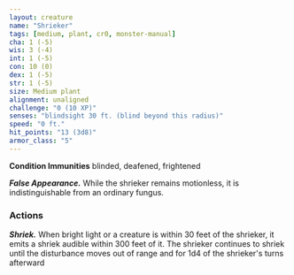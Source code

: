 ```yaml
---
layout: creature
name: "Shrieker"
tags: [medium, plant, cr0, monster-manual]
cha: 1 (-5)
wis: 3 (-4)
int: 1 (-5)
con: 10 (0)
dex: 1 (-5)
str: 1 (-5)
size: Medium plant
alignment: unaligned
challenge: "0 (10 XP)"
senses: "blindsight 30 ft. (blind beyond this radius)"
speed: "0 ft."
hit_points: "13 (3d8)"
armor_class: "5"
---
```


**Condition Immunities** blinded, deafened, frightened

***False Appearance.*** While the shrieker remains motionless, it is indistinguishable from an ordinary fungus.

### Actions

***Shriek.*** When bright light or a creature is within 30 feet of the shrieker, it emits a shriek audible within 300 feet of it. The shrieker continues to shriek until the disturbance moves out of range and for 1d4 of the shrieker's turns afterward